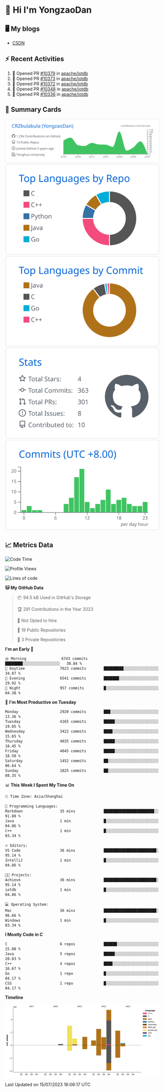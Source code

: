 # 👋 Hi I'm YongzaoDan

## 🖥 My blogs
  + [CSDN](https://blog.csdn.net/CRZbulabula?type=blog)

## ⚡ Recent Activities
<!--START_SECTION:activity-->
1. 💪 Opened PR [#10379](https://github.com/apache/iotdb/pull/10379) in [apache/iotdb](https://github.com/apache/iotdb)
2. 💪 Opened PR [#10373](https://github.com/apache/iotdb/pull/10373) in [apache/iotdb](https://github.com/apache/iotdb)
3. 💪 Opened PR [#10372](https://github.com/apache/iotdb/pull/10372) in [apache/iotdb](https://github.com/apache/iotdb)
4. 💪 Opened PR [#10348](https://github.com/apache/iotdb/pull/10348) in [apache/iotdb](https://github.com/apache/iotdb)
5. 💪 Opened PR [#10336](https://github.com/apache/iotdb/pull/10336) in [apache/iotdb](https://github.com/apache/iotdb)
<!--END_SECTION:activity-->

## 🎑 Summary Cards

[![](https://raw.githubusercontent.com/CRZbulabula/CRZbulabula/main/profile-summary-card-output/github/0-profile-details.svg)](https://github.com/vn7n24fzkq/github-profile-summary-cards)
[![](https://raw.githubusercontent.com/CRZbulabula/CRZbulabula/main/profile-summary-card-output/github/1-repos-per-language.svg)](https://github.com/vn7n24fzkq/github-profile-summary-cards) [![](https://raw.githubusercontent.com/CRZbulabula/CRZbulabula/main/profile-summary-card-output/github/2-most-commit-language.svg)](https://github.com/vn7n24fzkq/github-profile-summary-cards)
[![](https://raw.githubusercontent.com/CRZbulabula/CRZbulabula/main/profile-summary-card-output/github/3-stats.svg)](https://github.com/vn7n24fzkq/github-profile-summary-cards) [![](https://raw.githubusercontent.com/CRZbulabula/CRZbulabula/main/profile-summary-card-output/github/4-productive-time.svg)](https://github.com/vn7n24fzkq/github-profile-summary-cards)

## 📈 Metrics Data

<!--START_SECTION:waka-->
![Code Time](http://img.shields.io/badge/Code%20Time-208%20hrs%2048%20mins-blue)

![Profile Views](http://img.shields.io/badge/Profile%20Views-0-blue)

![Lines of code](https://img.shields.io/badge/From%20Hello%20World%20I%27ve%20Written-18.0%20million%20lines%20of%20code-blue)

**🐱 My GitHub Data** 

> 📦 94.5 kB Used in GitHub's Storage 
 > 
> 🏆 291 Contributions in the Year 2023
 > 
> 🚫 Not Opted to Hire
 > 
> 📜 19 Public Repositories 
 > 
> 🔑 3 Private Repositories 
 > 
**I'm an Early 🐤** 

```text
🌞 Morning                6743 commits        ████████░░░░░░░░░░░░░░░░░   30.84 % 
🌆 Daytime                7623 commits        █████████░░░░░░░░░░░░░░░░   34.87 % 
🌃 Evening                6541 commits        ███████░░░░░░░░░░░░░░░░░░   29.92 % 
🌙 Night                  957 commits         █░░░░░░░░░░░░░░░░░░░░░░░░   04.38 % 
```
📅 **I'm Most Productive on Tuesday** 

```text
Monday                   2920 commits        ███░░░░░░░░░░░░░░░░░░░░░░   13.36 % 
Tuesday                  4165 commits        █████░░░░░░░░░░░░░░░░░░░░   19.05 % 
Wednesday                3422 commits        ████░░░░░░░░░░░░░░░░░░░░░   15.65 % 
Thursday                 4035 commits        █████░░░░░░░░░░░░░░░░░░░░   18.45 % 
Friday                   4045 commits        █████░░░░░░░░░░░░░░░░░░░░   18.50 % 
Saturday                 1452 commits        ██░░░░░░░░░░░░░░░░░░░░░░░   06.64 % 
Sunday                   1825 commits        ██░░░░░░░░░░░░░░░░░░░░░░░   08.35 % 
```


📊 **This Week I Spent My Time On** 

```text
🕑︎ Time Zone: Asia/Shanghai

💬 Programming Languages: 
Markdown                 35 mins             ███████████████████████░░   91.80 % 
Java                     1 min               █░░░░░░░░░░░░░░░░░░░░░░░░   04.86 % 
C++                      1 min               █░░░░░░░░░░░░░░░░░░░░░░░░   03.34 % 

🔥 Editors: 
VS Code                  36 mins             ████████████████████████░   95.14 % 
IntelliJ                 1 min               █░░░░░░░░░░░░░░░░░░░░░░░░   04.86 % 

🐱‍💻 Projects: 
Achieve                  36 mins             ████████████████████████░   95.14 % 
iotdb                    1 min               █░░░░░░░░░░░░░░░░░░░░░░░░   04.86 % 

💻 Operating System: 
Mac                      36 mins             ████████████████████████░   96.66 % 
Windows                  1 min               █░░░░░░░░░░░░░░░░░░░░░░░░   03.34 % 
```

**I Mostly Code in C** 

```text
C                        6 repos             ██████░░░░░░░░░░░░░░░░░░░   25.00 % 
Java                     5 repos             █████░░░░░░░░░░░░░░░░░░░░   20.83 % 
C++                      4 repos             ████░░░░░░░░░░░░░░░░░░░░░   16.67 % 
Go                       1 repo              █░░░░░░░░░░░░░░░░░░░░░░░░   04.17 % 
CSS                      1 repo              █░░░░░░░░░░░░░░░░░░░░░░░░   04.17 % 
```



**Timeline**

![Lines of Code chart](https://raw.githubusercontent.com/CRZbulabula/CRZbulabula/main/assets/bar_graph.png)


 Last Updated on 15/07/2023 16:06:17 UTC
<!--END_SECTION:waka-->


